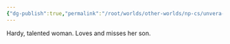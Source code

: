 ```yaml
---
{"dg-publish":true,"permalink":"/root/worlds/other-worlds/np-cs/unvera-webar/"}
---
```


Hardy, talented woman. Loves and misses her son.